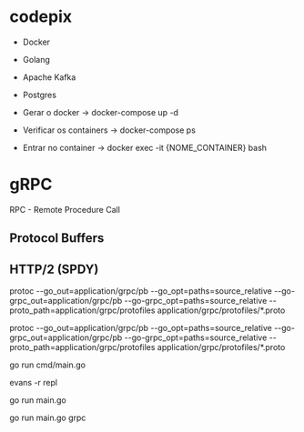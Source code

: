 # codepix

* Docker
* Golang
* Apache Kafka
* Postgres

* Gerar o docker -> docker-compose up -d
* Verificar os containers -> docker-compose ps
* Entrar no container -> docker exec -it {NOME_CONTAINER} bash


# gRPC
RPC - Remote Procedure Call

## Protocol Buffers

## HTTP/2  (SPDY)


protoc --go_out=application/grpc/pb --go_opt=paths=source_relative --go-grpc_out=application/grpc/pb --go-grpc_opt=paths=source_relative --proto_path=application/grpc/protofiles application/grpc/protofiles/*.proto

protoc --go_out=application/grpc/pb --go_opt=paths=source_relative --go-grpc_out=application/grpc/pb --go-grpc_opt=paths=source_relative --proto_path=application/grpc/protofiles application/grpc/protofiles/*.proto


go run cmd/main.go

evans -r repl

go run main.go

go run main.go grpc